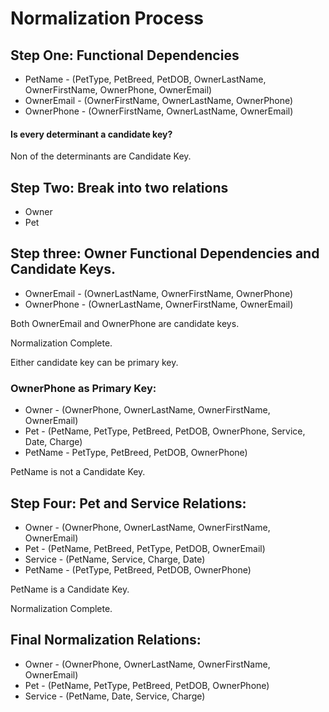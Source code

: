 # Normalization Process
## Step One: Functional Dependencies
* PetName - (PetType, PetBreed, PetDOB, OwnerLastName, OwnerFirstName, OwnerPhone, OwnerEmail)
* OwnerEmail - (OwnerFirstName, OwnerLastName, OwnerPhone)
* OwnerPhone - (OwnerFirstName, OwnerLastName, OwnerEmail)

#### Is every determinant a candidate key?
Non of the determinants are Candidate Key.
## Step Two: Break into two relations
* Owner
* Pet
## Step three: Owner Functional Dependencies and Candidate Keys.
* OwnerEmail - (OwnerLastName, OwnerFirstName, OwnerPhone)
* OwnerPhone - (OwnerLastName, OwnerFirstName, OwnerEmail)

Both OwnerEmail and OwnerPhone are candidate keys.

Normalization Complete.

Either candidate key can be primary key.
### OwnerPhone as Primary Key:
* Owner - (OwnerPhone, OwnerLastName, OwnerFirstName, OwnerEmail)
* Pet - (PetName, PetType, PetBreed, PetDOB, OwnerPhone, Service, Date, Charge)
* PetName - PetType, PetBreed, PetDOB, OwnerPhone)

PetName is not a Candidate Key.
## Step Four: Pet and Service Relations:
* Owner - (OwnerPhone, OwnerLastName, OwnerFirstName, OwnerEmail)
* Pet - (PetName, PetBreed, PetType, PetDOB, OwnerEmail)
* Service - (PetName, Service, Charge, Date)
* PetName - (PetType, PetBreed, PetDOB, OwnerPhone)

PetName is a Candidate Key.

Normalization Complete.
## Final Normalization Relations:
* Owner - (OwnerPhone, OwnerLastName, OwnerFirstName, OwnerEmail)
* Pet - (PetName, PetType, PetBreed, PetDOB, OwnerPhone)
* Service - (PetName, Date, Service, Charge)

